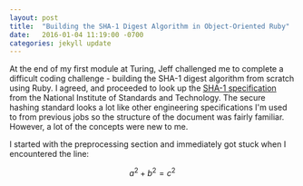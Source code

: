 ```yaml
---
layout: post
title:  "Building the SHA-1 Digest Algorithm in Object-Oriented Ruby"
date:   2016-01-04 11:19:00 -0700
categories: jekyll update
---
```


At the end of my first module at Turing, Jeff challenged me to complete a difficult coding challenge - building the SHA-1 digest algorithm from scratch using Ruby. I agreed, and proceeded to look up the [SHA-1 specification](http://nvlpubs.nist.gov/nistpubs/FIPS/NIST.FIPS.180-4.pdf) from the National Institute of Standards and Technology. The secure hashing standard looks a lot like other engineering specifications I'm used to from previous jobs so the structure of the document was fairly familiar. However, a lot of the concepts were new to me.

I started with the preprocessing section and immediately got stuck when I encountered the line:

$$ a^2 + b^2 = c^2 $$
